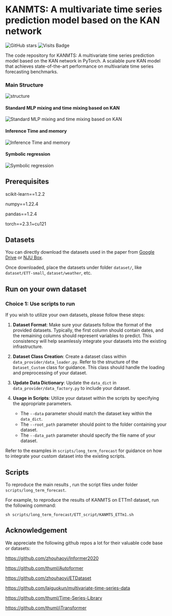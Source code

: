 #  KANMTS: A multivariate time series prediction model based on the KAN network

![GitHub stars](https://img.shields.io/github/stars/Secilia-Cxy/SOFTS.svg) ![Visits Badge](https://badges.pufler.dev/visits/Secilia-Cxy/SOFTS)


The code repository for KANMTS: A multivariate time series prediction model based on the KAN network in PyTorch. A scalable pure KAN model that achieves state-of-the-art performance on multivariate time series forecasting benchmarks. 


### Main Structure

![structure](https://github.com/qq234567890lyj/KANMTS/blob/main/KANMTS-main/KANMTS-main/imgs/KANMTS.tif)

#### Standard MLP mixing and time mixing based on KAN

![Standard MLP mixing and time mixing based on KAN](https://github.com/qq234567890lyj/KANMTS/blob/main/KANMTS-main/KANMTS-main/imgs/MLP%20and%20KAN.jpg)

#### Inference Time and memory

![Inference Time and memory](https://github.com/qq234567890lyj/KANMTS/blob/main/KANMTS-main/KANMTS-main/imgs/time%20and%20memory.jpg)

#### Symbolic regression

![Symbolic regression](https://github.com/qq234567890lyj/KANMTS/blob/main/KANMTS-main/KANMTS-main/imgs/Interpretability.jpg)

## Prerequisites

scikit-learn==1.2.2

numpy==1.22.4

pandas==1.2.4

torch==2.3.1+cu121

## Datasets

You can directly download the datasets used in the paper from [Google Drive](https://drive.google.com/drive/folders/1QPM7MMKlzVffdzbGGkzARDuIqiYRed_f?usp=drive_link) or [NJU Box](https://box.nju.edu.cn/d/abc2bbd7cff6461eb4da/). 

Once downloaded, place the datasets under folder `dataset/`, like `dataset/ETT-small`, `dataset/weather`, etc.

## Run on your own dataset

### Choice 1: Use scripts to run
If you wish to utilize your own datasets, please follow these steps:

1. **Dataset Format**: Make sure your datasets follow the format of the provided datasets. Typically, the first column should contain dates, and the remaining columns should represent variables to predict. This consistency will help seamlessly integrate your datasets into the existing infrastructure.

2. **Dataset Class Creation**: Create a dataset class within `data_provider/data_loader.py`. Refer to the structure of the `Dataset_Custom` class for guidance. This class should handle the loading and preprocessing of your dataset.

3. **Update Data Dictionary**: Update the `data_dict` in `data_provider/data_factory.py` to include your dataset. 

4. **Usage in Scripts**: Utilize your dataset within the scripts by specifying the appropriate parameters. 
   - The `--data` parameter should match the dataset key within the `data_dict`.
   - The `--root_path` parameter should point to the folder containing your dataset.
   - The `--data_path` parameter should specify the file name of your dataset.

Refer to the examples in `scripts/long_term_forecast` for guidance on how to integrate your custom dataset into the existing scripts.



## Scripts

To reproduce the main results , run the script files under folder `scripts/long_term_forecast`.

For example, to reproduce the results of KANMTS on ETTm1 dataset, run the following command:

```sh scripts/long_term_forecast/ETT_script/KANMTS_ETTm1.sh```

## Acknowledgement

We appreciate the following github repos a lot for their valuable code base or datasets:

https://github.com/zhouhaoyi/Informer2020

https://github.com/thuml/Autoformer

https://github.com/zhouhaoyi/ETDataset

https://github.com/laiguokun/multivariate-time-series-data

https://github.com/thuml/Time-Series-Library

https://github.com/thuml/iTransformer


